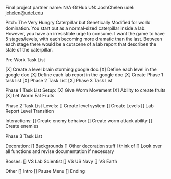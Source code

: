 Final project partner name: N/A
GitHub UN: JoshChelen
udel: jchelen@udel.edu

Pitch: The Very Hungry Caterpillar but Genetically Modified for world domination.
You start out as a normal-sized caterpillar inside a lab. However, you have an irresistible
urge to consume. I want the game to have 5 stages/levels, with each becoming more dramatic
than the last. Between each stage there would be a cutscene of a lab report that describes
the state of the caterpillar. 

Pre-Work Task List

[X] Create a level brain storming google doc
[X] Define each level in the google doc
[X] Define each lab report in the google doc
[X] Create Phase 1 task list
[X] Phase 2 Task List
[X] Phase 3 Task List

Phase 1 Task List
Setup:
[X] Give Worm Movement
[X] Ability to create fruits
[X] Let Worm Eat Fruits

Phase 2 Task List
Levels:
[] Create level system
[] Create Levels
[] Lab Report Level Transition

Interactions:
[] Create enemy behaivor
[] Create worm attack ability
[] Create enemies


Phase 3 Task List

Decoration:
[] Backgrounds
[] Other decoration stuff I think of
[] Look over all functions and revise documentation if necessary

Bosses:
[] VS Lab Scientist 
[] VS US Navy
[] VS Earth

Other
[] Intro
[] Pause Menu
[] Ending